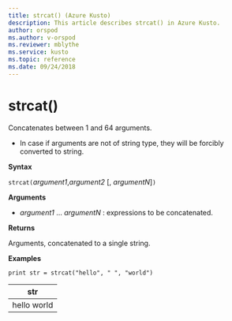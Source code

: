 ```yaml
---
title: strcat() (Azure Kusto)
description: This article describes strcat() in Azure Kusto.
author: orspod
ms.author: v-orspod
ms.reviewer: mblythe
ms.service: kusto
ms.topic: reference
ms.date: 09/24/2018
---
```

# strcat()

Concatenates between 1 and 64 arguments.

* In case if arguments are not of string type, they will be forcibly converted to string.

**Syntax**

`strcat(`*argument1*,*argument2* [, *argumentN*]`)`

**Arguments**

* *argument1* ... *argumentN* : expressions to be concatenated.

**Returns**

Arguments, concatenated to a single string.

**Examples**
  
   ```kusto
print str = strcat("hello", " ", "world")
```

|str|
|---|
|hello world|
